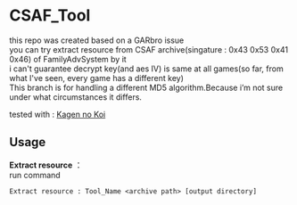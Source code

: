 # CSAF_Tool

this repo was created based on a GARbro issue    
you can try extract resource from CSAF archive(singature : 0x43 0x53 0x41 0x46) of FamilyAdvSystem by it  
i can't guarantee decrypt key(and aes IV) is same at all games(so far, from what I've seen, every game has a different key)  
This branch is for handling a different MD5 algorithm.Because i’m not sure under what circumstances it differs.  

tested with : [Kagen no Koi](https://vndb.org/v13309)

## Usage

**Extract resource** ：  
run command  

```
Extract resource : Tool_Name <archive path> [output directory]
```